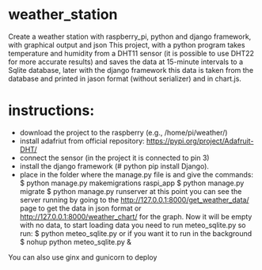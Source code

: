 # weather_station
Create a weather station with raspberry_pi, python and django framework, with graphical output and json
This project, with a python program takes temperature and humidity from a DHT11 sensor (it is possible to use DHT22 for more accurate results) and saves the data at 15-minute intervals to a Sqlite database, later with the django framework this data is taken from the database and printed in jason format (without serializer) and in chart.js.
 
# instructions:
- download the project to the raspberry (e.g., /home/pi/weather/)
- install adafriut from official repository: https://pypi.org/project/Adafruit-DHT/
- connect the sensor (in the project it is connected to pin 3)
- install the django framework (# python pip install Django).
- place in the folder where the manage.py file is and give the commands:
$ python manage.py makemigrations raspi_app
$ python manage.py migrate
$ python manage.py runserver
at this point you can see the server running by going to the http://127.0.0.1:8000/get_weather_data/ page to get the data in json format or 
http://127.0.0.1:8000/weather_chart/ for the graph.
Now it will be empty with no data, to start loading data you need to run meteo_sqlite.py so run: 
$ python meteo_sqlite.py 
or if you want it to run in the background 
$ nohup python meteo_sqlite.py &

You can also use ginx and gunicorn to deploy
